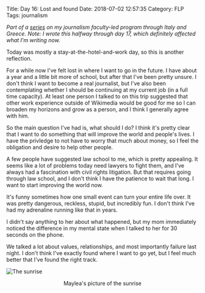 Title: Day 16: Lost and found
Date: 2018-07-02 12:57:35
Category: FLP
Tags: journalism

_Part of a [series](https://blog.legoktm.com/category/flp.html) on my journalism faculty-led program through Italy and Greece. Note: I wrote this halfway through day 17, which definitely affected what I'm writing now._

Today was mostly a stay-at-the-hotel-and-work day, so this is another reflection.

For a while now I've felt lost in where I want to go in the future. I have about a year and a little bit more of school, but after that I've been pretty unsure. I don't think I want to become a real journalist, but I've also been contemplating whether I should be continuing at my current job (in a full time capacity). At least one person I talked to on this trip suggested that other work experience outside of Wikimedia would be good for me so I can broaden my horizons and grow as a person, and I think I generally agree with him.

So the main question I've had is, what should I do? I think it's pretty clear that I want to do something that will improve the world and people's lives. I have the privledge to not have to worry that much about money, so I feel the obligation and desire to help other people.

A few people have suggested law school to me, which is pretty appealing. It seems like a lot of problems today need lawyers to fight them, and I've always had a fascination with civil rights litigation. But that requires going through law school, and I don't think I have the patience to wait that long. I want to start improving the world now.

It's funny sometimes how one small event can turn your entire life over. It was pretty dangerous, reckless, stupid, but incredibly fun. I don't think I've had my adrenaline running like that in years.

I didn't say anything to her about what happened, but my mom immediately noticed the difference in my mental state when I talked to her for 30 seconds on the phone.

We talked a lot about values, relationships, and most importantly failure last night. I don't think I've exactly found where I want to go yet, but I feel much better that I've found the right track.

![The sunrise]({static}/images/maylea_sunrise.jpg)
<center>Maylea's picture of the sunrise</center>

